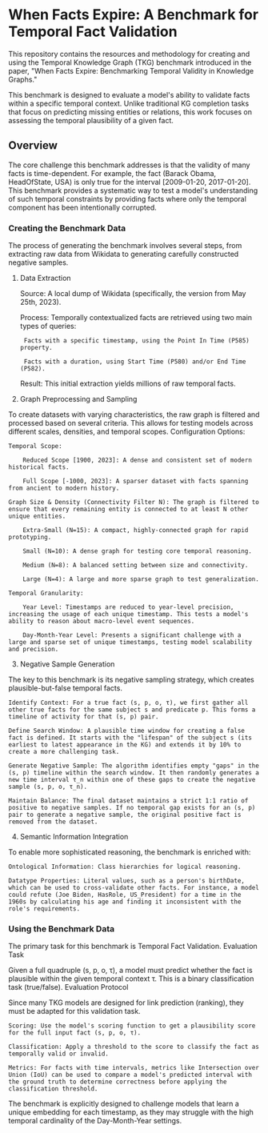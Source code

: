 # When Facts Expire: A Benchmark for Temporal Fact Validation

This repository contains the resources and methodology for creating and using the Temporal Knowledge Graph (TKG) benchmark introduced in the paper, "When Facts Expire: Benchmarking Temporal Validity in Knowledge Graphs."

This benchmark is designed to evaluate a model's ability to validate facts within a specific temporal context. Unlike traditional KG completion tasks that focus on predicting missing entities or relations, this work focuses on assessing the temporal plausibility of a given fact.

## Overview

The core challenge this benchmark addresses is that the validity of many facts is time-dependent. For example, the fact (Barack Obama, HeadOfState, USA) is only true for the interval [2009-01-20, 2017-01-20]. This benchmark provides a systematic way to test a model's understanding of such temporal constraints by providing facts where only the temporal component has been intentionally corrupted.

### Creating the Benchmark Data

The process of generating the benchmark involves several steps, from extracting raw data from Wikidata to generating carefully constructed negative samples.
1. Data Extraction

    Source: A local dump of Wikidata (specifically, the version from May 25th, 2023).

    Process: Temporally contextualized facts are retrieved using two main types of queries:

        Facts with a specific timestamp, using the Point In Time (P585) property.

        Facts with a duration, using Start Time (P580) and/or End Time (P582).

    Result: This initial extraction yields millions of raw temporal facts.

2. Graph Preprocessing and Sampling

To create datasets with varying characteristics, the raw graph is filtered and processed based on several criteria. This allows for testing models across different scales, densities, and temporal scopes.
Configuration Options:

    Temporal Scope:

        Reduced Scope [1900, 2023]: A dense and consistent set of modern historical facts.

        Full Scope [-1000, 2023]: A sparser dataset with facts spanning from ancient to modern history.

    Graph Size & Density (Connectivity Filter N): The graph is filtered to ensure that every remaining entity is connected to at least N other unique entities.

        Extra-Small (N=15): A compact, highly-connected graph for rapid prototyping.

        Small (N=10): A dense graph for testing core temporal reasoning.

        Medium (N=8): A balanced setting between size and connectivity.

        Large (N=4): A large and more sparse graph to test generalization.

    Temporal Granularity:

        Year Level: Timestamps are reduced to year-level precision, increasing the usage of each unique timestamp. This tests a model's ability to reason about macro-level event sequences.

        Day-Month-Year Level: Presents a significant challenge with a large and sparse set of unique timestamps, testing model scalability and precision.

3. Negative Sample Generation

The key to this benchmark is its negative sampling strategy, which creates plausible-but-false temporal facts.

    Identify Context: For a true fact (s, p, o, τ), we first gather all other true facts for the same subject s and predicate p. This forms a timeline of activity for that (s, p) pair.

    Define Search Window: A plausible time window for creating a false fact is defined. It starts with the "lifespan" of the subject s (its earliest to latest appearance in the KG) and extends it by 10% to create a more challenging task.

    Generate Negative Sample: The algorithm identifies empty "gaps" in the (s, p) timeline within the search window. It then randomly generates a new time interval τ_n within one of these gaps to create the negative sample (s, p, o, τ_n).

    Maintain Balance: The final dataset maintains a strict 1:1 ratio of positive to negative samples. If no temporal gap exists for an (s, p) pair to generate a negative sample, the original positive fact is removed from the dataset.

4. Semantic Information Integration

To enable more sophisticated reasoning, the benchmark is enriched with:

    Ontological Information: Class hierarchies for logical reasoning.

    Datatype Properties: Literal values, such as a person's birthDate, which can be used to cross-validate other facts. For instance, a model could refute (Joe Biden, HasRole, US_President) for a time in the 1960s by calculating his age and finding it inconsistent with the role's requirements.

### Using the Benchmark Data

The primary task for this benchmark is Temporal Fact Validation.
Evaluation Task

Given a full quadruple (s, p, o, τ), a model must predict whether the fact is plausible within the given temporal context τ. This is a binary classification task (true/false).
Evaluation Protocol

Since many TKG models are designed for link prediction (ranking), they must be adapted for this validation task.

    Scoring: Use the model's scoring function to get a plausibility score for the full input fact (s, p, o, τ).

    Classification: Apply a threshold to the score to classify the fact as temporally valid or invalid.

    Metrics: For facts with time intervals, metrics like Intersection over Union (IoU) can be used to compare a model's predicted interval with the ground truth to determine correctness before applying the classification threshold.

The benchmark is explicitly designed to challenge models that learn a unique embedding for each timestamp, as they may struggle with the high temporal cardinality of the Day-Month-Year settings.
